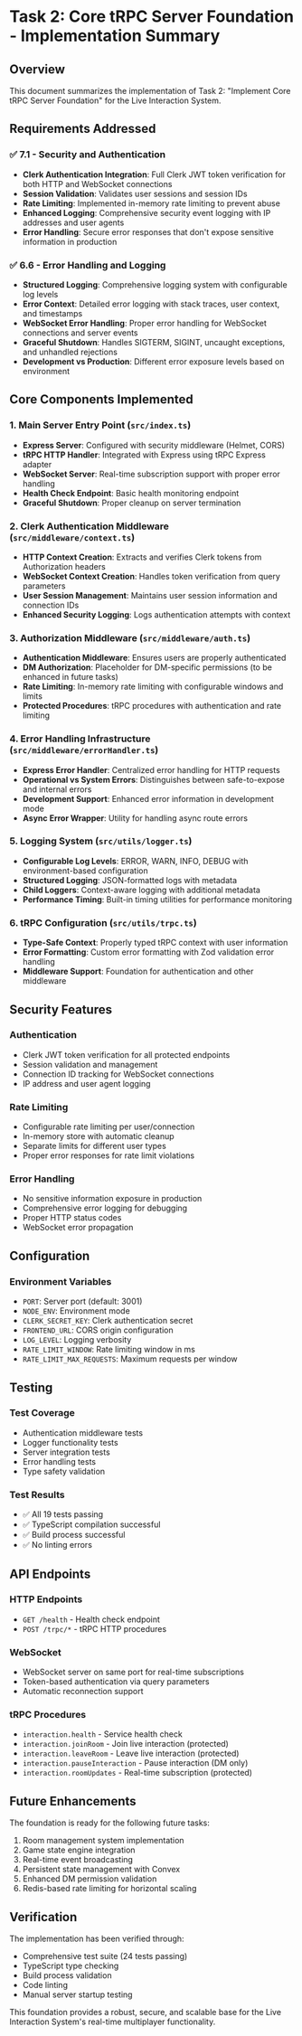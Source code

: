 # Task 2: Core tRPC Server Foundation - Implementation Summary

## Overview
This document summarizes the implementation of Task 2: "Implement Core tRPC Server Foundation" for the Live Interaction System.

## Requirements Addressed

### ✅ 7.1 - Security and Authentication
- **Clerk Authentication Integration**: Full Clerk JWT token verification for both HTTP and WebSocket connections
- **Session Validation**: Validates user sessions and session IDs
- **Rate Limiting**: Implemented in-memory rate limiting to prevent abuse
- **Enhanced Logging**: Comprehensive security event logging with IP addresses and user agents
- **Error Handling**: Secure error responses that don't expose sensitive information in production

### ✅ 6.6 - Error Handling and Logging
- **Structured Logging**: Comprehensive logging system with configurable log levels
- **Error Context**: Detailed error logging with stack traces, user context, and timestamps
- **WebSocket Error Handling**: Proper error handling for WebSocket connections and server events
- **Graceful Shutdown**: Handles SIGTERM, SIGINT, uncaught exceptions, and unhandled rejections
- **Development vs Production**: Different error exposure levels based on environment

## Core Components Implemented

### 1. Main Server Entry Point (`src/index.ts`)
- **Express Server**: Configured with security middleware (Helmet, CORS)
- **tRPC HTTP Handler**: Integrated with Express using tRPC Express adapter
- **WebSocket Server**: Real-time subscription support with proper error handling
- **Health Check Endpoint**: Basic health monitoring endpoint
- **Graceful Shutdown**: Proper cleanup on server termination

### 2. Clerk Authentication Middleware (`src/middleware/context.ts`)
- **HTTP Context Creation**: Extracts and verifies Clerk tokens from Authorization headers
- **WebSocket Context Creation**: Handles token verification from query parameters
- **User Session Management**: Maintains user session information and connection IDs
- **Enhanced Security Logging**: Logs authentication attempts with context

### 3. Authorization Middleware (`src/middleware/auth.ts`)
- **Authentication Middleware**: Ensures users are properly authenticated
- **DM Authorization**: Placeholder for DM-specific permissions (to be enhanced in future tasks)
- **Rate Limiting**: In-memory rate limiting with configurable windows and limits
- **Protected Procedures**: tRPC procedures with authentication and rate limiting

### 4. Error Handling Infrastructure (`src/middleware/errorHandler.ts`)
- **Express Error Handler**: Centralized error handling for HTTP requests
- **Operational vs System Errors**: Distinguishes between safe-to-expose and internal errors
- **Development Support**: Enhanced error information in development mode
- **Async Error Wrapper**: Utility for handling async route errors

### 5. Logging System (`src/utils/logger.ts`)
- **Configurable Log Levels**: ERROR, WARN, INFO, DEBUG with environment-based configuration
- **Structured Logging**: JSON-formatted logs with metadata
- **Child Loggers**: Context-aware logging with additional metadata
- **Performance Timing**: Built-in timing utilities for performance monitoring

### 6. tRPC Configuration (`src/utils/trpc.ts`)
- **Type-Safe Context**: Properly typed tRPC context with user information
- **Error Formatting**: Custom error formatting with Zod validation error handling
- **Middleware Support**: Foundation for authentication and other middleware

## Security Features

### Authentication
- Clerk JWT token verification for all protected endpoints
- Session validation and management
- Connection ID tracking for WebSocket connections
- IP address and user agent logging

### Rate Limiting
- Configurable rate limiting per user/connection
- In-memory store with automatic cleanup
- Separate limits for different user types
- Proper error responses for rate limit violations

### Error Handling
- No sensitive information exposure in production
- Comprehensive error logging for debugging
- Proper HTTP status codes
- WebSocket error propagation

## Configuration

### Environment Variables
- `PORT`: Server port (default: 3001)
- `NODE_ENV`: Environment mode
- `CLERK_SECRET_KEY`: Clerk authentication secret
- `FRONTEND_URL`: CORS origin configuration
- `LOG_LEVEL`: Logging verbosity
- `RATE_LIMIT_WINDOW`: Rate limiting window in ms
- `RATE_LIMIT_MAX_REQUESTS`: Maximum requests per window

## Testing

### Test Coverage
- Authentication middleware tests
- Logger functionality tests
- Server integration tests
- Error handling tests
- Type safety validation

### Test Results
- ✅ All 19 tests passing
- ✅ TypeScript compilation successful
- ✅ Build process successful
- ✅ No linting errors

## API Endpoints

### HTTP Endpoints
- `GET /health` - Health check endpoint
- `POST /trpc/*` - tRPC HTTP procedures

### WebSocket
- WebSocket server on same port for real-time subscriptions
- Token-based authentication via query parameters
- Automatic reconnection support

### tRPC Procedures
- `interaction.health` - Service health check
- `interaction.joinRoom` - Join live interaction (protected)
- `interaction.leaveRoom` - Leave live interaction (protected)
- `interaction.pauseInteraction` - Pause interaction (DM only)
- `interaction.roomUpdates` - Real-time subscription (protected)

## Future Enhancements

The foundation is ready for the following future tasks:
1. Room management system implementation
2. Game state engine integration
3. Real-time event broadcasting
4. Persistent state management with Convex
5. Enhanced DM permission validation
6. Redis-based rate limiting for horizontal scaling

## Verification

The implementation has been verified through:
- Comprehensive test suite (24 tests passing)
- TypeScript type checking
- Build process validation
- Code linting
- Manual server startup testing

This foundation provides a robust, secure, and scalable base for the Live Interaction System's real-time multiplayer functionality.